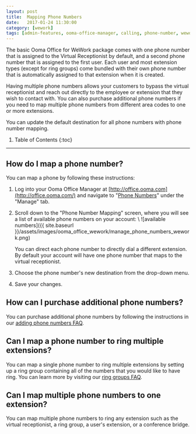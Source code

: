 ```yaml
---
layout: post
title:  Mapping Phone Numbers
date:   2017-01-24 11:30:00
category: [wework]
tags: [admin-features, ooma-office-manager, calling, phone-number, wework]
---
```


The basic Ooma Office for WeWork package comes with one phone number that is assigned to the Virtual Receptionist by default, and a second phone number that is assigned to the first user. Each user and most extension types (except for ring groups) come bundled with their own phone number that is automatically assigned to that extension when it is created. 

Having multiple phone numbers allows your customers to bypass the virtual receptionist and reach out directly to the employee or extension that they wish to contact with. You can also purchase additional phone numbers if you need to map multiple phone numbers from different area codes to one or more extensions.

You can update the default destination for all phone numbers with phone number mapping.

1. Table of Contents
{:toc}
* * *

## How do I map a phone number?

You can map a phone by following these instructions:

1. Log into your Ooma Office Manager at [http://office.ooma.com](http://office.ooma.com/) and navigate to "[Phone Numbers](https://office.ooma.com/#manage_phone_number)" under the "Manage" tab.
2. Scroll down to the "Phone Number Mapping" screen, where you will see a list of available phone numbers on your account: \\
   ![available numbers]({{ site.baseurl }}/assets/images/ooma_office_wework/manage_phone_numbers_wework.png)

   You can direct each phone number to directly dial a different extension. By default your account will have one phone number that maps to the virtual receptionist.
3. Choose the phone number's new destination from the drop-down menu.
4. Save your changes.

## How can I purchase additional phone numbers?

You can purchase additional phone numbers by following the instructions in our [adding phone numbers FAQ](/fr/en//adding-additional-phone-numbers).

## Can I map a phone number to ring multiple extensions?

You can map a single phone number to ring multiple extensions by setting up a ring group containing all of the numbers that you would like to have ring. You can learn more by visiting our [ring groups FAQ](/fr/en//ring-groups).

## Can I map multiple phone numbers to one extension?

You can map multiple phone numbers to ring any extension such as the virtual receptionist, a ring group, a user's extension, or a conference bridge.